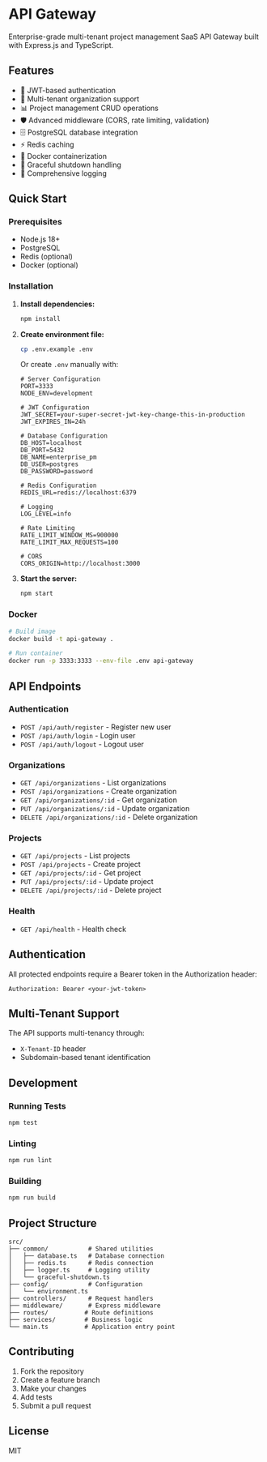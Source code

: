 # API Gateway

Enterprise-grade multi-tenant project management SaaS API Gateway built with Express.js and TypeScript.

## Features

- 🔐 JWT-based authentication
- 🏢 Multi-tenant organization support
- 📊 Project management CRUD operations
- 🛡️ Advanced middleware (CORS, rate limiting, validation)
- 🗄️ PostgreSQL database integration
- ⚡ Redis caching
- 🐳 Docker containerization
- 🔄 Graceful shutdown handling
- 📝 Comprehensive logging

## Quick Start

### Prerequisites

- Node.js 18+
- PostgreSQL
- Redis (optional)
- Docker (optional)

### Installation

1. **Install dependencies:**
   ```bash
   npm install
   ```

2. **Create environment file:**
   ```bash
   cp .env.example .env
   ```
   
   Or create `.env` manually with:
   ```env
   # Server Configuration
   PORT=3333
   NODE_ENV=development
   
   # JWT Configuration
   JWT_SECRET=your-super-secret-jwt-key-change-this-in-production
   JWT_EXPIRES_IN=24h
   
   # Database Configuration
   DB_HOST=localhost
   DB_PORT=5432
   DB_NAME=enterprise_pm
   DB_USER=postgres
   DB_PASSWORD=password
   
   # Redis Configuration
   REDIS_URL=redis://localhost:6379
   
   # Logging
   LOG_LEVEL=info
   
   # Rate Limiting
   RATE_LIMIT_WINDOW_MS=900000
   RATE_LIMIT_MAX_REQUESTS=100
   
   # CORS
   CORS_ORIGIN=http://localhost:3000
   ```

3. **Start the server:**
   ```bash
   npm start
   ```

### Docker

```bash
# Build image
docker build -t api-gateway .

# Run container
docker run -p 3333:3333 --env-file .env api-gateway
```

## API Endpoints

### Authentication
- `POST /api/auth/register` - Register new user
- `POST /api/auth/login` - Login user
- `POST /api/auth/logout` - Logout user

### Organizations
- `GET /api/organizations` - List organizations
- `POST /api/organizations` - Create organization
- `GET /api/organizations/:id` - Get organization
- `PUT /api/organizations/:id` - Update organization
- `DELETE /api/organizations/:id` - Delete organization

### Projects
- `GET /api/projects` - List projects
- `POST /api/projects` - Create project
- `GET /api/projects/:id` - Get project
- `PUT /api/projects/:id` - Update project
- `DELETE /api/projects/:id` - Delete project

### Health
- `GET /api/health` - Health check

## Authentication

All protected endpoints require a Bearer token in the Authorization header:

```
Authorization: Bearer <your-jwt-token>
```

## Multi-Tenant Support

The API supports multi-tenancy through:
- `X-Tenant-ID` header
- Subdomain-based tenant identification

## Development

### Running Tests
```bash
npm test
```

### Linting
```bash
npm run lint
```

### Building
```bash
npm run build
```

## Project Structure

```
src/
├── common/           # Shared utilities
│   ├── database.ts   # Database connection
│   ├── redis.ts      # Redis connection
│   ├── logger.ts     # Logging utility
│   └── graceful-shutdown.ts
├── config/           # Configuration
│   └── environment.ts
├── controllers/      # Request handlers
├── middleware/       # Express middleware
├── routes/          # Route definitions
├── services/        # Business logic
└── main.ts          # Application entry point
```

## Contributing

1. Fork the repository
2. Create a feature branch
3. Make your changes
4. Add tests
5. Submit a pull request

## License

MIT 